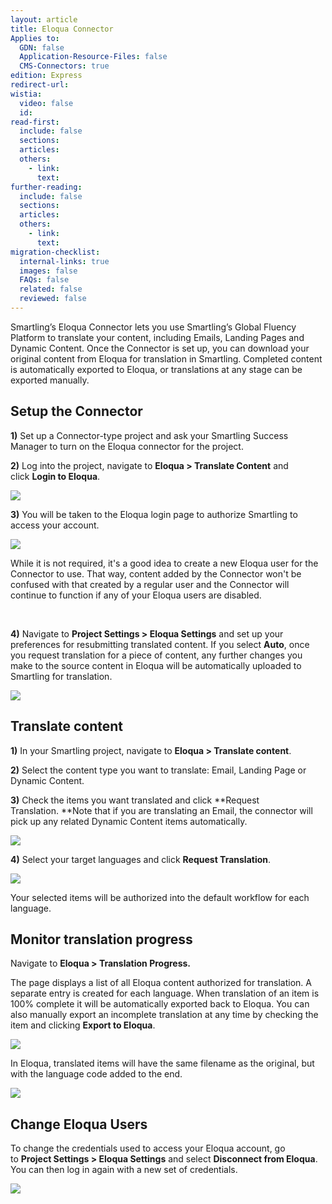```yaml
---
layout: article
title: Eloqua Connector
Applies to:
  GDN: false
  Application-Resource-Files: false
  CMS-Connectors: true
edition: Express
redirect-url:
wistia:
  video: false
  id:
read-first:
  include: false
  sections:
  articles:
  others:
    - link:
      text:
further-reading:
  include: false
  sections:
  articles:
  others:
    - link:
      text:
migration-checklist:
  internal-links: true
  images: false
  FAQs: false
  related: false
  reviewed: false
---
```



Smartling’s Eloqua Connector lets you use Smartling’s Global Fluency Platform to translate your content, including Emails, Landing Pages and Dynamic Content. Once the Connector is set up, you can download your original content from Eloqua for translation in Smartling. Completed content is automatically exported to Eloqua, or translations at any stage can be exported manually.

## Setup the Connector

**1)** Set up a Connector-type project and ask your Smartling Success Manager to turn on the Eloqua connector for the project.

**2)** Log into the project, navigate to&nbsp;**Eloqua &gt; Translate Content** and click&nbsp;**Login to Eloqua**.

**![](/uploads/versions/smartling---translate-content--connector-project----x----1212-424x---.png)**

**3)**&nbsp;You will be taken to the Eloqua login page to authorize Smartling to access your account.

![](/uploads/versions/eloqua---customer-login---x----1490-1210x---.png)

<div class="info">While it is not required, it's a good idea to create a new Eloqua user for the Connector to use. That way, content added by the Connector won't be confused with that created by a regular user and the Connector will continue to function if any of your Eloqua users are disabled.</div>

&nbsp;

**4)** Navigate to&nbsp;**Project Settings &gt; Eloqua Settings** and set up your preferences for resubmitting translated content. If you select&nbsp;**Auto**, once you request translation for a piece of content, any further changes you make to the source content in Eloqua will be automatically uploaded to Smartling for translation.

![](/uploads/versions/smartling---eloqua-settings--smartling---eloqua----x----1602-1126x---.png)

## Translate content

**1)** In your Smartling project, navigate to&nbsp;**Eloqua &gt; Translate content**.

**2)** Select the content type you want to translate: Email, Landing Page or Dynamic Content.

**3)** Check the items you want translated and click&nbsp;**Request Translation.&nbsp;**Note that if you are translating an Email, the connector will pick up any related Dynamic Content items automatically.

![](/uploads/versions/smartling---translate-content--connector-project--1---x----1255-661x---.png)

**4)**&nbsp;Select your target languages and click&nbsp;**Request Translation**.

![](/uploads/versions/smartling---translate-content--connector-project--2---x----573-294x---.png)

Your selected items will be authorized into the default workflow for each language.

## Monitor translation progress

Navigate to&nbsp;**Eloqua &gt; Translation Progress.**

The page displays a list of all Eloqua content authorized for translation. A separate entry is created for each language. When translation of an item is 100% complete it will be automatically exported back to Eloqua. You can also manually export an incomplete translation at any time by checking the item and clicking&nbsp;**Export to Eloqua**.

![](/uploads/versions/smartling---translation-progress--connector-project--and-capture-context-from-webpages---chrome-context-capture-extension-md---smartlinghelp2------documents-webstormprojects-smartlinghelp2----x----1258-521x---.png)

In Eloqua, translated items will have the same filename as the original, but with the language code added to the end.

![](/uploads/versions/eloqua-10---x----1163-751x---.png)

## Change Eloqua Users

To change the credentials used to access your Eloqua account, go to&nbsp;**Project Settings &gt; Eloqua Settings** and select&nbsp;**Disconnect from Eloqua**. You can then log in again with a new set of credentials.

![](/uploads/versions/smartling---eloqua-settings--smartling---eloqua----x----1602-1126x---.png)